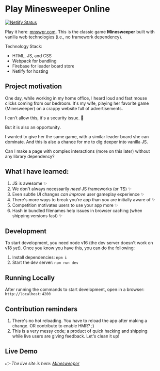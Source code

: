 # Play Minesweeper Online
[![Netlify Status](https://api.netlify.com/api/v1/badges/172478bd-afc5-4e47-95ba-d9ab814248fb/deploy-status)](https://app.netlify.com/sites/mnswpr/deploys)

Play it here: [mnswpr.com](https://mnswpr.com). This is the classic game **Minesweeper** built with vanilla web technologies (i.e., no framework dependency).

Technology Stack:
- HTML, JS, and CSS
- Webpack for bundling
- Firebase for leader board store
- Netlify for hosting

## Project motivation
One day, while working in my home office, I heard loud and fast mouse clicks coming from our bedroom. It's my wife, playing her favorite game (Minesweeper) on a crappy website full of advertisements.

I can't allow this, it's a security issue. 🤣

But it is also an opportunity.

I wanted to give her the same game, with a similar leader board she can dominate. And this is also a chance for me to dig deeper into vanilla JS.

Can I make a page with complex interactions (more on this later) without any library dependency?

## What I have learned:
1. JS is awesome ✨
1. We don't always necessarily *need* JS frameworks (or TS) ✨
1. Even subtle UI changes *can improve* user gameplay experience ✨
1. There's more ways to break you're app than you are initially aware of ✨
1. Competition motivates users to use your app more ✨
1.  Hash in bundled filenames help issues in browser caching (when shipping versions fast) ✨

## Development
To start development, you need node v16 (the dev server doesn't work on v18 *yet*). Once you know you have this, you can do the following:
1. Install dependencies: `npm i`
2. Start the dev server: `npm run dev`

## Running Locally
After running the commands to start development, open in a browser: `http://localhost:4200`

## Contribution reminders

1. There's no hot reloading. You have to reload the app after making a change. OR contribute to enable HMR? ;)
2. This is a very messy code; a product of quick hacking and shipping while live users are giving feedback. Let's clean it up!

## Live Demo
*👉 The live site is here: [Minesweeper](https://mnswpr.com)*
